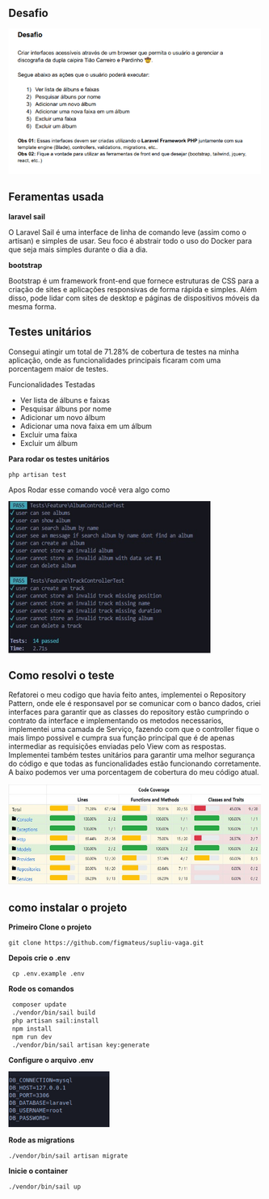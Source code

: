 
## Desafio

<p align="start"><img src="desafio.png" width="500"></a></p>


## Feramentas usada

**laravel sail**


<p>
O Laravel Sail é uma interface de linha de comando leve 
(assim como o artisan) e simples de usar. Seu foco é 
abstrair todo o uso do Docker para que seja mais simples 
durante o dia a dia.</p>

**bootstrap**
<p>
Bootstrap é um framework front-end que fornece estruturas de CSS para a criação de sites e aplicações responsivas de forma rápida e simples. Além disso, pode lidar com sites de desktop e páginas de dispositivos móveis da mesma forma.
</p>

## Testes unitários 
<p>
    Consegui atingir um total de 71.28% de cobertura de testes na minha aplicação, onde as funcionalidades principais ficaram com uma porcentagem maior de testes.
</p>
    Funcionalidades Testadas
<ul>
    <li>Ver lista de álbuns e faixas</li>
    <li>Pesquisar álbuns por nome</li>
    <li>Adicionar um novo álbum</li>
    <li>Adicionar uma nova faixa em um álbum</li>
    <li>Excluir uma faixa</li>
    <li>Excluir um álbum</li>
</ul>

**Para rodar os testes unitários**
```
php artisan test
```
Apos Rodar esse comando você vera algo como

<img src="testsResults.jpg" width=400 height=300>

## Como resolvi o teste
<p>
    Refatorei o meu codigo que havia feito antes, implementei o 
    Repository Pattern, onde ele é responsavel por se comunicar com o banco dados, criei interfaces para garantir que as classes do repository estão cumprindo o contrato da interface e implementando os metodos necessarios, implementei uma camada de Serviço, fazendo com que o controller fique o mais limpo possivel e cumpra sua função principal que é de apenas intermediar as requisições enviadas pelo View com as respostas. Implementei também testes unitários para garantir uma melhor segurança do código e que todas as funcionalidades estão funcionando corretamente. A baixo podemos ver uma porcentagem de cobertura do meu código atual.
</p>
<img src="testCoverage.jpg" width=500 height=200>

## como instalar o projeto

**Primeiro Clone o projeto**

```
git clone https://github.com/figmateus/supliu-vaga.git
```

**Depois crie o .env**
```
 cp .env.example .env
 ```

 **Rode os comandos**
```
 composer update
 ./vendor/bin/sail build
 php artisan sail:install
 npm install 
 npm run dev
 ./vendor/bin/sail artisan key:generate
 ```

 **Configure o arquivo .env**
    <p align="start"><img src="env.png" width="200"></a></p>

 **Rode as migrations**
 ```
 ./vendor/bin/sail artisan migrate
 ```
 **Inicie o container**
 ```
 ./vendor/bin/sail up
 ```


